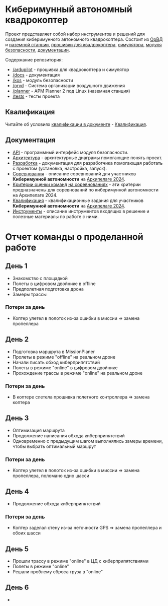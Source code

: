 # Киберимунный автономный квадрокоптер

Проект представляет собой набор инструментов и решений для создания киберимунного автономного квадрокоптера. Состоит из [ОрВД](orvd) и [наземной станции](planner), [прошивки для квадрокоптера](ardupilot), [симулятора](ardupilot), [модуля безопасности](kos), [документации](docs).

Содержание репозитория:

- [/ardupilot](ardupilot) - прошивка для квадрокоптера и симулятор
- [/docs](docs) - документация
- [/kos](kos) - модуль безопасности
- [/orvd](orvd) - Система организации воздушного движения
- [/planner](planner) - APM Planner 2 под Linux (наземная станция)
- [/tests](tests) - тесты проекта

## Квалификация

Читайте об условиях [квалификации в документе](docs/QUALIFICATION.md) - [Квалификация](docs/QUALIFICATION.md).

## Документация

- [API](docs/API.md) - программный интерфейс модуля безопасности.
- [Архитектура](docs/ARCHITECTURE.md) - архитектурные диаграмы помогающие понять проект.
- [Разработка](docs/DEVELOPMENT.md) - документация для разработчика помогающая работать с проектом (установка, настройка, запуск).
- [Соревнования](docs/COMPETITION.md) - описание соревнований для участников **Киберимунной автономности** на [Архипелаге 2024](https://xn--2035-43davo0a5a6bk9d.xn--p1ai/).
- [Критерии оценки команд на соревнованиях](docs/ASSESSMENT.md) - эти критерии предназначены для соревнований по киберимунной автономности на Архипелаге 2024.
- [Квалификация](docs/QUALIFICATION.md) - квалификационные задания для участников **Киберимунной автономности** на [Архипелаге 2024](https://xn--2035-43davo0a5a6bk9d.xn--p1ai/).
- [Инструменты](docs/TOOLS.md) - описание инструментов входящих в решение и полезные материалы по работе с ними.


# Отчет команды о проделанной работе
## День 1
- Знакомство с площадкой
- Полеты в цифровом двойнике в offline
- Предполетная подготовка дрона
- Замеры трассы
### Потери за день
- Коптер улетел в полоток из-за ошибки в миссии => замена пропеллера
## День 2
- Подготовка маршрута в MissionPlaner
- Пролеты в режиме "offline" на реальном дроне
- Начали писать обход киберприпятствий
- Полеты в режиме "online" в цифровом двойнике
- Прохождение трассы в режиме "online" на реальном дроне
### Потери за день
- В коптере слетела прошивка полетного контроллера => замена коптера
## День 3
- Оптимизация маршрута
- Продолжение написания обхода киберприпятствий
- Одновременно с предыдущим шагом выполнялись замеры времени, чтобы выбрать оптимальный маршрут
### Потери за день
- Коптер улетел в полоток из-за ошибки в миссии => замена пропеллера, поломано одно шасси
## День 4
- Продолжение обхода киберприпятствий
### Потери за день
- Коптер заделал стену из-за неточности GPS => замена пропеллера и обоих шасси
## День 5
- Прошли трассу в режиме "online" в ЦД с киберприпятствиями
- Полеты в режиме "online"
- Решали проблему сброса груза в "online"
## День 6 
-
